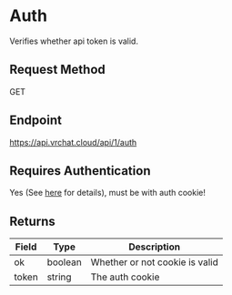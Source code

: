 # Auth

Verifies whether api token is valid.

## Request Method
GET

## Endpoint
https://api.vrchat.cloud/api/1/auth

## Requires Authentication
Yes (See [here](Authorization.md) for details), must be with auth cookie!

## Returns

Field | Type | Description
------|------|------------
ok | boolean | Whether or not cookie is valid
token | string | The auth cookie
